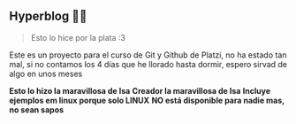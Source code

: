 ## Hyperblog  🐇🩷

>Esto lo hice por la plata :3

Este es un proyecto para el curso de Git y Github de Platzi, no ha estado tan mal, si no contamos los 4 días que he llorado hasta dormir, espero sirvad de algo en unos meses

**Esto lo hizo la maravillosa de Isa** 
**Creador la maravillosa de Isa**
**Incluye ejemplos em linux porque solo LINUX**
**NO está disponible para nadie mas, no sean sapos**
